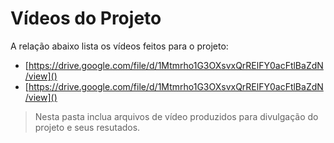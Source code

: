 # Vídeos do Projeto
A relação abaixo lista os vídeos feitos para o projeto:
 - [https://drive.google.com/file/d/1Mtmrho1G3OXsvxQrRElFY0acFtlBaZdN/view]()
 - [https://drive.google.com/file/d/1Mtmrho1G3OXsvxQrRElFY0acFtlBaZdN/view]()

> Nesta pasta inclua arquivos de vídeo produzidos para divulgação do 
> projeto e seus resutados.

